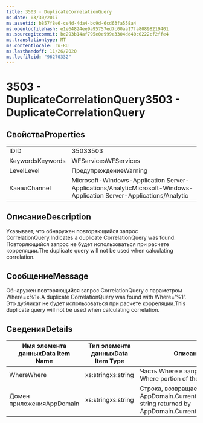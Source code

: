```yaml
---
title: 3503 - DuplicateCorrelationQuery
ms.date: 03/30/2017
ms.assetid: b857f8e6-ce4d-4da4-bc9d-6cd63fa558a4
ms.openlocfilehash: e1e64824ee9a95757ed7c00aa17fa80898219401
ms.sourcegitcommit: bc293b14af795e0e999e3304dd40c0222cf2ffe4
ms.translationtype: MT
ms.contentlocale: ru-RU
ms.lasthandoff: 11/26/2020
ms.locfileid: "96270332"
---
```

# <a name="3503---duplicatecorrelationquery"></a><span data-ttu-id="ad445-102">3503 - DuplicateCorrelationQuery</span><span class="sxs-lookup"><span data-stu-id="ad445-102">3503 - DuplicateCorrelationQuery</span></span>

## <a name="properties"></a><span data-ttu-id="ad445-103">Свойства</span><span class="sxs-lookup"><span data-stu-id="ad445-103">Properties</span></span>  
  
|||  
|-|-|  
|<span data-ttu-id="ad445-104">ID</span><span class="sxs-lookup"><span data-stu-id="ad445-104">ID</span></span>|<span data-ttu-id="ad445-105">3503</span><span class="sxs-lookup"><span data-stu-id="ad445-105">3503</span></span>|  
|<span data-ttu-id="ad445-106">Keywords</span><span class="sxs-lookup"><span data-stu-id="ad445-106">Keywords</span></span>|<span data-ttu-id="ad445-107">WFServices</span><span class="sxs-lookup"><span data-stu-id="ad445-107">WFServices</span></span>|  
|<span data-ttu-id="ad445-108">Level</span><span class="sxs-lookup"><span data-stu-id="ad445-108">Level</span></span>|<span data-ttu-id="ad445-109">Предупреждение</span><span class="sxs-lookup"><span data-stu-id="ad445-109">Warning</span></span>|  
|<span data-ttu-id="ad445-110">Канал</span><span class="sxs-lookup"><span data-stu-id="ad445-110">Channel</span></span>|<span data-ttu-id="ad445-111">Microsoft-Windows-Application Server-Applications/Analytic</span><span class="sxs-lookup"><span data-stu-id="ad445-111">Microsoft-Windows-Application Server-Applications/Analytic</span></span>|  
  
## <a name="description"></a><span data-ttu-id="ad445-112">Описание</span><span class="sxs-lookup"><span data-stu-id="ad445-112">Description</span></span>  

 <span data-ttu-id="ad445-113">Указывает, что обнаружен повторяющийся запрос CorrelationQuery.</span><span class="sxs-lookup"><span data-stu-id="ad445-113">Indicates a duplicate CorrelationQuery was found.</span></span> <span data-ttu-id="ad445-114">Повторяющийся запрос не будет использоваться при расчете корреляции.</span><span class="sxs-lookup"><span data-stu-id="ad445-114">The duplicate query will not be used when calculating correlation.</span></span>  
  
## <a name="message"></a><span data-ttu-id="ad445-115">Сообщение</span><span class="sxs-lookup"><span data-stu-id="ad445-115">Message</span></span>  

 <span data-ttu-id="ad445-116">Обнаружен повторяющийся запрос CorrelationQuery с параметром Where=«%1».</span><span class="sxs-lookup"><span data-stu-id="ad445-116">A duplicate CorrelationQuery was found with Where='%1'.</span></span> <span data-ttu-id="ad445-117">Это дубликат не будет использоваться при расчете корреляции.</span><span class="sxs-lookup"><span data-stu-id="ad445-117">This duplicate query will not be used when calculating correlation.</span></span>  
  
## <a name="details"></a><span data-ttu-id="ad445-118">Сведения</span><span class="sxs-lookup"><span data-stu-id="ad445-118">Details</span></span>  
  
|<span data-ttu-id="ad445-119">Имя элемента данных</span><span class="sxs-lookup"><span data-stu-id="ad445-119">Data Item Name</span></span>|<span data-ttu-id="ad445-120">Тип элемента данных</span><span class="sxs-lookup"><span data-stu-id="ad445-120">Data Item Type</span></span>|<span data-ttu-id="ad445-121">Описание</span><span class="sxs-lookup"><span data-stu-id="ad445-121">Description</span></span>|  
|--------------------|--------------------|-----------------|  
|<span data-ttu-id="ad445-122">Where</span><span class="sxs-lookup"><span data-stu-id="ad445-122">Where</span></span>|<span data-ttu-id="ad445-123">xs:string</span><span class="sxs-lookup"><span data-stu-id="ad445-123">xs:string</span></span>|<span data-ttu-id="ad445-124">Часть Where в запросе корреляции.</span><span class="sxs-lookup"><span data-stu-id="ad445-124">The Where portion of the correlation query.</span></span>|  
|<span data-ttu-id="ad445-125">Домен приложения</span><span class="sxs-lookup"><span data-stu-id="ad445-125">AppDomain</span></span>|<span data-ttu-id="ad445-126">xs:string</span><span class="sxs-lookup"><span data-stu-id="ad445-126">xs:string</span></span>|<span data-ttu-id="ad445-127">Строка, возвращаемая AppDomain.CurrentDomain.FriendlyName.</span><span class="sxs-lookup"><span data-stu-id="ad445-127">The string returned by AppDomain.CurrentDomain.FriendlyName.</span></span>|
